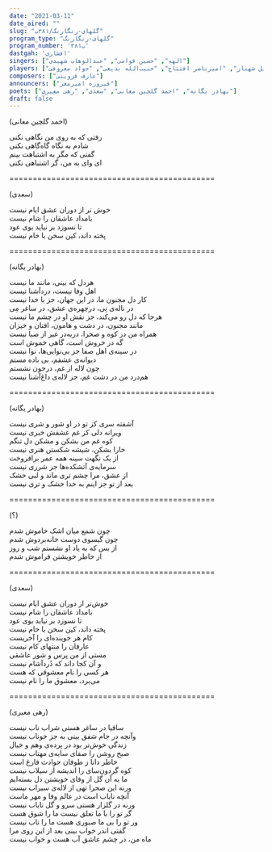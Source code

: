 ```yaml
---
date: "2021-03-11"
date_aired: ""
slug: "گلهای-رنگارنگ/۳۸۱ب"
program_type: "گلهای-رنگارنگ"
program_number: '۳۸۱ب'
dastgah: 'افشاری'
singers: ["الهه", "حسین قوامی", "عبدالوهاب شهیدی"]
players: ["جلیل شهناز", "امیرناصر افتتاح", "حبیب‌الله بدیعی", "جواد معروفی"]
composers: ["عارف قزوینی"]
announcers: ["فیروزه امیرمعز"]
poets: ["بهادر یگانه", "احمد گلچین معانی", "سعدی", "رهی معیری"]
draft: false
---
```


(احمد گلچین معانی)  

رفتی‌ که به روی من نگاهی‌ نکنی‌  
شادم به نگاه گاه‌گاهی‌ نکنی‌  
گفتی‌ که مگر به اشتباهت بینم  
ای وای به من، گر اشتباهی نکنی‌  

============================================  

(سعدی)  

خوش تر از دوران عشق ایام نیست  
بامداد عاشقان را شام نیست  
تا نسوزد بر نیاید بوی عود  
پخته داند، کین سخن با خام نیست  

============================================  

(بهادر یگانه)  

هردل که بینی، مانند ما نیست  
اهل وفا نیست، دردآشنا نیست  
کار دل مجنون ما، در این جهان، جز با خدا نیست  
در ناله‌ی نِی، درچهره‌ی عشق، در ساغر مِی  
هرجا که دل رو می‌کند، جز نقش او در چشم ما نیست  
مانند مجنون، در دشت و هامون، افتان و خیزان  
همراه من در کوه و صحرا، دربه‌در غیر از صبا نیست  
گه در خروش است، گاهی خموش است  
در سینه‌ی اهل صفا جز بی‌نوایی‌ها، نوا نیست  
دیوانه‌ی عشقم، بی باده مستم  
چون لاله از غم، درخون نشستم  
هم‌درد من در دشت غم، جز لاله‌ی داغ‌آشنا نیست  

============================================  

(بهادر یگانه)  

آشفته سری کز تو در او شور و شری نیست  
ویرانه دلی کز غم عشقش خبری نیست  
کوه غم من بشکن و مشکن دل تنگم  
خارا بشکن، شیشه شکستن هنری نیست  
از یک نگهت سینه همه عمر برافروخت  
سرمایه‌ی آتشکده‌ها جز شرری نیست  
از عشق، مرا چشم تری ماند و لبی خشک  
بعد از تو جز اینم به خدا خشک و تری نیست  

============================================  

(؟)  

چون شمع میان اشک خاموش شدم  
چون گیسوی دوست خانه‌بردوش شدم  
از بس که به یاد او نشستم شب و روز  
از خاطر خویشتن فراموش شدم  

============================================  

(سعدی)  

خوش‌تر از دوران عشق ایام نیست  
بامداد عاشقان را شام نیست  
تا نسوزد بر نیاید بوی عود  
پخته داند، کین سخن با خام نیست  
کام هر جوینده‌ای را آخریست  
عارفان را منتهای کام نیست  
مستی از من پرس و شور عاشقی  
و آن کجا داند که دُردآشام نیست  
هر کسی را نام معشوقی که هست  
می‌برد، معشوق ما را نام نیست  

============================================  

(رهی معیری)  

ساقیا در ساغر هستی شراب ناب نیست  
وآنچه در جام شفق بینی به جز خوناب نیست  
زندگی خوش‌تر بود در پرده‌ی وهم و خیال  
صبح روشن را صفای سایه‌ی مهتاب نیست  
خاطر دانا ز طوفان حوادث فارغ است  
کوه گردون‌سای را اندیشه از سیلاب نیست  
ما به آن گل از وفای خویشتن دل بسته‌ایم  
ورنه این صحرا تهی از لاله‌ی سیراب نیست  
آنچه نایاب است در عالم وفا و مهر ماست  
ورنه در گلزار هستی سرو و گل نایاب نیست  
گر تو را با ما تعلق نیست ما را شوق هست  
ور تو را بی ما صبوری هست ما را تاب نیست  
گفتی اندر خواب بینی بعد از این روی مرا  
ماه من، در چشم عاشق آب هست و خواب نیست  
